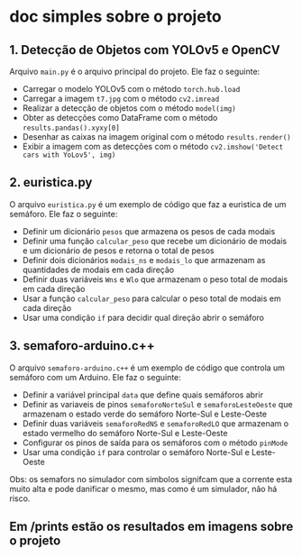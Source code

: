 # doc simples sobre o projeto

## 1. Detecção de Objetos com YOLOv5 e OpenCV

Arquivo `main.py` é o arquivo principal do projeto. Ele faz o seguinte:

- Carregar o modelo YOLOv5 com o método `torch.hub.load`
- Carregar a imagem `t7.jpg` com o método `cv2.imread`
- Realizar a detecção de objetos com o método `model(img)`
- Obter as detecções como DataFrame com o método `results.pandas().xyxy[0]`
- Desenhar as caixas na imagem original com o método `results.render()`
- Exibir a imagem com as detecções com o método `cv2.imshow('Detect cars with YoLov5', img)`

## 2. euristica.py 

O arquivo `euristica.py` é um exemplo de código que faz a euristica de um semáforo. Ele faz o seguinte:

- Definir um dicionário `pesos` que armazena os pesos de cada modais
- Definir uma função `calcular_peso` que recebe um dicionário de modais e um dicionário de pesos e retorna o total de pesos
- Definir dois dicionários `modais_ns` e `modais_lo` que armazenam as quantidades de modais em cada direção
- Definir duas variáveis `Wns` e `Wlo` que armazenam o peso total de modais em cada direção
- Usar a função `calcular_peso` para calcular o peso total de modais em cada direção
- Usar uma condição `if` para decidir qual direção abrir o semáforo

## 3. semaforo-arduino.c++

O arquivo `semaforo-arduino.c++` é um exemplo de código que controla um semáforo com um Arduino. Ele faz o seguinte:

- Definir a variável principal `data` que define quais semáforos abrir
- Definir as variaveis de pinos `semaforoNorteSul` e `semaforoLesteOeste` que armazenam o estado verde do semáforo Norte-Sul e Leste-Oeste
- Definir duas variáveis `semaforoRedNS` e `semaforoRedLO` que armazenam o estado vermelho do semáforo Norte-Sul e Leste-Oeste
- Configurar os pinos de saída para os semáforos com o método `pinMode`
- Usar uma condição `if` para controlar o semáforo Norte-Sul e Leste-Oeste

Obs: os semafors no simulador com simbolos signifcam que a corrente esta muito alta e pode danificar o mesmo, mas como é um simulador, não há risco.

## Em /prints estão os resultados em imagens sobre o projeto